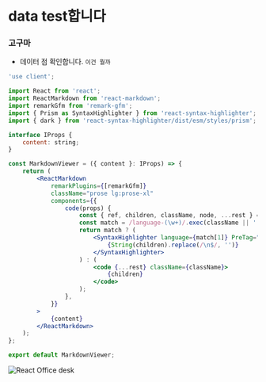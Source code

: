 # data test합니다

### 고구마

-   데이터 점 확인합니다.
    `이건 뭘까`

```jsx
'use client';

import React from 'react';
import ReactMarkdown from 'react-markdown';
import remarkGfm from 'remark-gfm';
import { Prism as SyntaxHighlighter } from 'react-syntax-highlighter';
import { dark } from 'react-syntax-highlighter/dist/esm/styles/prism';

interface IProps {
    content: string;
}

const MarkdownViewer = ({ content }: IProps) => {
    return (
        <ReactMarkdown
            remarkPlugins={[remarkGfm]}
            className="prose lg:prose-xl"
            components={{
                code(props) {
                    const { ref, children, className, node, ...rest } = props;
                    const match = /language-(\w+)/.exec(className || '');
                    return match ? (
                        <SyntaxHighlighter language={match[1]} PreTag="div" {...rest} style={dark}>
                            {String(children).replace(/\n$/, '')}
                        </SyntaxHighlighter>
                    ) : (
                        <code {...rest} className={className}>
                            {children}
                        </code>
                    );
                },
            }}
        >
            {content}
        </ReactMarkdown>
    );
};

export default MarkdownViewer;
```

![React Office desk](https://images.unsplash.com/photo-1633356122102-3fe601e05bd2?ixlib=rb-1.2.1&ixid=MnwxMjA3fDB8MHxwaG90by1wYWdlfHx8fGVufDB8fHx8&auto=format&fit=crop&w=2070&q=80)
